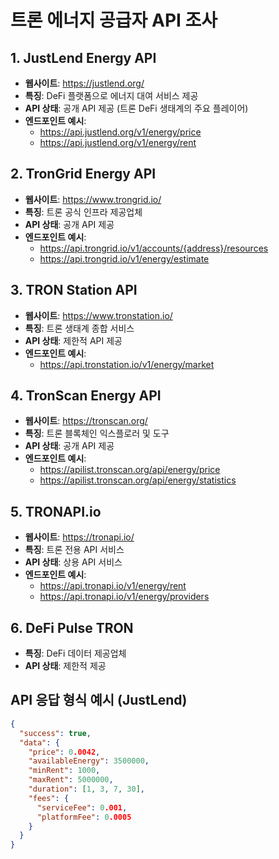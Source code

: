 # 트론 에너지 공급자 API 조사

## 1. JustLend Energy API
- **웹사이트**: https://justlend.org/
- **특징**: DeFi 플랫폼으로 에너지 대여 서비스 제공
- **API 상태**: 공개 API 제공 (트론 DeFi 생태계의 주요 플레이어)
- **엔드포인트 예시**:
  - https://api.justlend.org/v1/energy/price
  - https://api.justlend.org/v1/energy/rent

## 2. TronGrid Energy API  
- **웹사이트**: https://www.trongrid.io/
- **특징**: 트론 공식 인프라 제공업체
- **API 상태**: 공개 API 제공
- **엔드포인트 예시**:
  - https://api.trongrid.io/v1/accounts/{address}/resources
  - https://api.trongrid.io/v1/energy/estimate

## 3. TRON Station API
- **웹사이트**: https://www.tronstation.io/
- **특징**: 트론 생태계 종합 서비스
- **API 상태**: 제한적 API 제공
- **엔드포인트 예시**:
  - https://api.tronstation.io/v1/energy/market

## 4. TronScan Energy API
- **웹사이트**: https://tronscan.org/
- **특징**: 트론 블록체인 익스플로러 및 도구
- **API 상태**: 공개 API 제공
- **엔드포인트 예시**:
  - https://apilist.tronscan.org/api/energy/price
  - https://apilist.tronscan.org/api/energy/statistics

## 5. TRONAPI.io
- **웹사이트**: https://tronapi.io/
- **특징**: 트론 전용 API 서비스
- **API 상태**: 상용 API 서비스
- **엔드포인트 예시**:
  - https://api.tronapi.io/v1/energy/rent
  - https://api.tronapi.io/v1/energy/providers

## 6. DeFi Pulse TRON
- **특징**: DeFi 데이터 제공업체
- **API 상태**: 제한적 제공

## API 응답 형식 예시 (JustLend)
```json
{
  "success": true,
  "data": {
    "price": 0.0042,
    "availableEnergy": 3500000,
    "minRent": 1000,
    "maxRent": 5000000,
    "duration": [1, 3, 7, 30],
    "fees": {
      "serviceFee": 0.001,
      "platformFee": 0.0005
    }
  }
}
```
